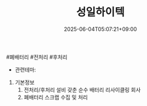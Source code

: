 ﻿---
title: "성일하이텍"
date: 2025-06-04T05:07:21+09:00
lastmod: 2025-06-04T05:07:21+09:00
type: docs
sidebar:
  open: true
weight: 6
---
<div style="display:none">
  <meta property="article:published_time" content="2025-06-03T20:07:21Z" />
  <meta property="article:modified_time" content="2025-06-03T20:07:21Z" />
</div>
#폐배터리 #전처리 #후처리 

- 관련테마: 

1. 기본정보
	1. 전처리/후처리 설비 갖춘 순수 배터리 리사이클링 회사
	2. 폐배터리 스크랩 수집 및 처리
